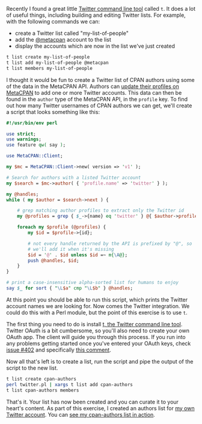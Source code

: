 Recently I found a great little [Twitter command line tool](https://github.com/sferik/t) called `t`.  It does a lot of useful things, including building and editing Twitter lists.  For example, with the following commands we can:

* create a Twitter list called "my-list-of-people"
* add the [@metacpan](https://twitter.com/metacpan) account to the list
* display the accounts which are now in the list we've just created

```bash
t list create my-list-of-people
t list add my-list-of-people @metacpan
t list members my-list-of-people
```

I thought it would be fun to create a Twitter list of CPAN authors using some of the data in the MetaCPAN API.  Authors can [update their profiles on MetaCPAN](https://metacpan.org/account/profile) to add one or more Twitter accounts.  This data can then be found in the `author` type of the MetaCPAN API, in the `profile` key.  To find out how many Twitter usernames of CPAN authors we can get, we'll create a script that looks something like this:

```perl
#!/usr/bin/env perl

use strict;
use warnings;
use feature qw( say );

use MetaCPAN::Client;

my $mc = MetaCPAN::Client->new( version => 'v1' );

# Search for authors with a listed Twitter account
my $search = $mc->author( { 'profile.name' => 'twitter' } );

my @handles;
while ( my $author = $search->next ) {

    # grep matching author profiles to extract only the Twitter id
    my @profiles = grep { $_->{name} eq 'twitter' } @{ $author->profile };

    foreach my $profile (@profiles) {
        my $id = $profile->{id};

        # not every handle returned by the API is prefixed by "@", so
        # we'll add it when it's missing
        $id = '@' . $id unless $id =~ m{\A@};
        push @handles, $id;
    }
}

# print a case-insensitive alpha-sorted list for humans to enjoy
say $_ for sort { "\L$a" cmp "\L$b" } @handles;
```

At this point you should be able to run this script, which prints the Twitter account names we are looking for.  Now comes the Twitter integration.  We could do this with a Perl module, but the point of this exercise is to use `t`.

The first thing you need to do is install [t, the Twitter command line tool](https://github.com/sferik/t).  Twitter OAuth is a bit cumbersome, so you'll also need to create your own OAuth app.  The client will guide you through this process.  If you run into any problems getting started once you've entered your OAuth keys, check [issue #402](https://github.com/sferik/t/issues/402) and specifically [this comment](https://github.com/sferik/t/issues/402#issuecomment-466909077).

Now all that's left is to create a list, run the script and pipe the output of the script to the new list.

```bash
t list create cpan-authors
perl twitter.pl | xargs t list add cpan-authors
t list cpan-authors members
```

That's it.  Your list has now been created and you can curate it to your heart's content.  As part of this exercise, I created an authors list for [my own Twitter account](https://twitter.com/olafalders).  You can [see my cpan-authors list in action](https://twitter.com/olafalders/lists/cpan-authors).
